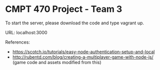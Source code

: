 # CMPT 470 Project - Team 3

To start the server, please download the code and type vagrant up.

URL: localhost:3000

References:
- https://scotch.io/tutorials/easy-node-authentication-setup-and-local
- http://rubentd.com/blog/creating-a-multiplayer-game-with-node-js/ (game code and assets modified from this)
